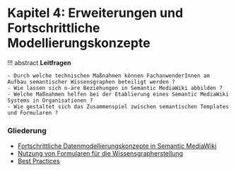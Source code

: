 # Kapitel 4: Erweiterungen und Fortschrittliche Modellierungskonzepte


!!! abstract
    **Leitfragen**  

    - Durch welche technischen Maßnahmen können FachanwenderInnen am Aufbau semantischer Wissensgraphen beteiligt werden ?
    - Wie lassen sich n-äre Beziehungen in Semantic MediaWiki abbilden ?
    - Welche Maßnahmen helfen bei der Etablierung eines Semantic MediaWiki Systems in Organisationen ?
    - Wie gestaltet sich das Zusammenspiel zwischen semantischen Templates und Formularen ?

### Gliederung

- [Fortschrittliche Datenmodellierungskonzepte in Semantic MediaWiki](modelling.md)
- [Nutzung von Formularen für die Wissensgrapherstellung](page_forms.md)
- [Best Practices](best_practices.md)
<!-- - [Lektion 3: Welche Rolle spielt der Mensch im Wissensmanagement ?](...) -->